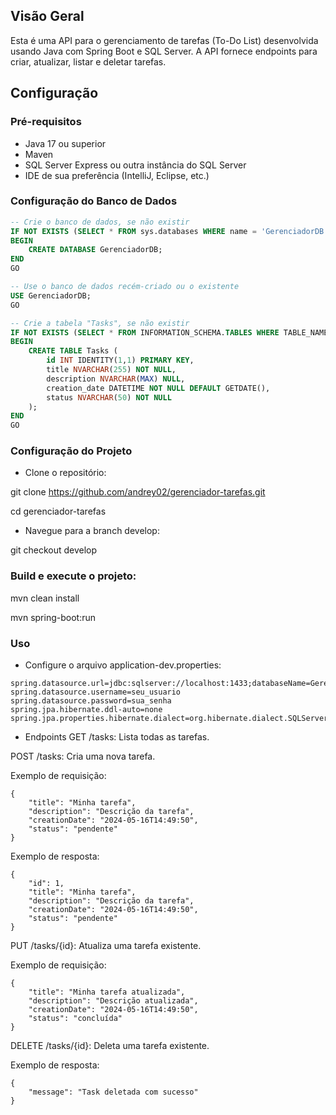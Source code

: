 
## Visão Geral
Esta é uma API para o gerenciamento de tarefas (To-Do List) desenvolvida usando Java com Spring Boot e SQL Server. A API fornece endpoints para criar, atualizar, listar e deletar tarefas.

## Configuração

### Pré-requisitos
- Java 17 ou superior
- Maven
- SQL Server Express ou outra instância do SQL Server
- IDE de sua preferência (IntelliJ, Eclipse, etc.)

### Configuração do Banco de Dados

```sql
-- Crie o banco de dados, se não existir
IF NOT EXISTS (SELECT * FROM sys.databases WHERE name = 'GerenciadorDB')
BEGIN
    CREATE DATABASE GerenciadorDB;
END
GO

-- Use o banco de dados recém-criado ou o existente
USE GerenciadorDB;
GO

-- Crie a tabela "Tasks", se não existir
IF NOT EXISTS (SELECT * FROM INFORMATION_SCHEMA.TABLES WHERE TABLE_NAME = 'Tasks')
BEGIN
    CREATE TABLE Tasks (
        id INT IDENTITY(1,1) PRIMARY KEY,
        title NVARCHAR(255) NOT NULL,
        description NVARCHAR(MAX) NULL,
        creation_date DATETIME NOT NULL DEFAULT GETDATE(),
        status NVARCHAR(50) NOT NULL
    );
END
GO
```

### Configuração do Projeto
 - Clone o repositório:

git clone https://github.com/andrey02/gerenciador-tarefas.git

cd gerenciador-tarefas


 - Navegue para a branch develop:

git checkout develop


### Build e execute o projeto:

mvn clean install

mvn spring-boot:run

### Uso


- Configure o arquivo application-dev.properties:
```
spring.datasource.url=jdbc:sqlserver://localhost:1433;databaseName=GerenciadorDB;encrypt=false;trustServerCertificate=true
spring.datasource.username=seu_usuario
spring.datasource.password=sua_senha
spring.jpa.hibernate.ddl-auto=none
spring.jpa.properties.hibernate.dialect=org.hibernate.dialect.SQLServerDialect
```

- Endpoints
GET /tasks: Lista todas as tarefas.

POST /tasks: Cria uma nova tarefa.

Exemplo de requisição:

```
{
    "title": "Minha tarefa",
    "description": "Descrição da tarefa",
    "creationDate": "2024-05-16T14:49:50",
    "status": "pendente"
}
```
Exemplo de resposta:
```
{
    "id": 1,
    "title": "Minha tarefa",
    "description": "Descrição da tarefa",
    "creationDate": "2024-05-16T14:49:50",
    "status": "pendente"
}
```

PUT /tasks/{id}: Atualiza uma tarefa existente.

Exemplo de requisição:
```
{
    "title": "Minha tarefa atualizada",
    "description": "Descrição atualizada",
    "creationDate": "2024-05-16T14:49:50",
    "status": "concluída"
}
```
DELETE /tasks/{id}: Deleta uma tarefa existente.

Exemplo de resposta:
```
{
    "message": "Task deletada com sucesso"
}
```